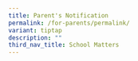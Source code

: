 ```yaml
---
title: Parent's Notification
permalink: /for-parents/permalink/
variant: tiptap
description: ""
third_nav_title: School Matters
---
```

